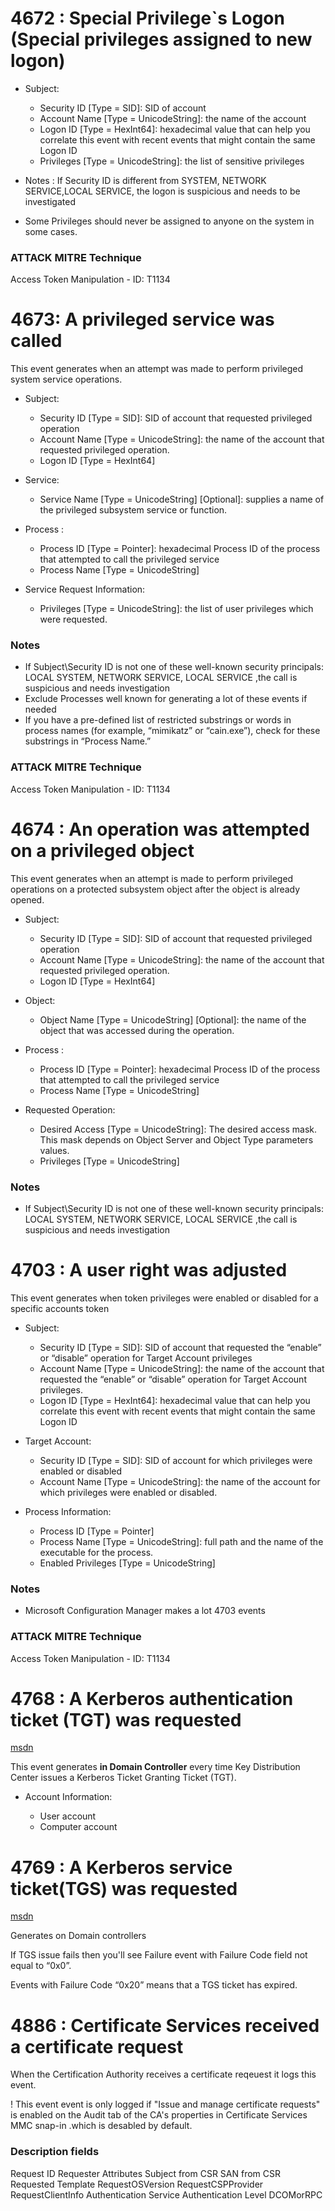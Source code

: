 


# 4672 : Special Privilege`s Logon (Special privileges assigned to new logon)


- Subject:

    - Security ID [Type = SID]: SID of account
    - Account Name [Type = UnicodeString]: the name of the account 
    - Logon ID [Type = HexInt64]: hexadecimal value that can help you correlate this event with recent events that might contain the same Logon ID
    - Privileges [Type = UnicodeString]: the list of sensitive privileges

- Notes : If Security ID is different from SYSTEM, NETWORK SERVICE,LOCAL SERVICE, the logon is suspicious and needs to be investigated
- Some Privileges should never be assigned to anyone on the system in some cases.

### ATTACK MITRE Technique 

Access Token Manipulation - ID: T1134

# 4673: A privileged service was called

This event generates when an attempt was made to perform privileged system service operations.

- Subject:

    - Security ID [Type = SID]: SID of account that requested privileged operation
    - Account Name [Type = UnicodeString]: the name of the account that requested privileged operation.
    - Logon ID [Type = HexInt64]
- Service:
    - Service Name [Type = UnicodeString] [Optional]: supplies a name of the privileged subsystem service or function.
- Process :
    - Process ID [Type = Pointer]: hexadecimal Process ID of the process that attempted to call the privileged service
    - Process Name [Type = UnicodeString]
- Service Request Information:

    - Privileges [Type = UnicodeString]: the list of user privileges which were requested.


### Notes 
- If Subject\Security ID is not one of these well-known security principals: LOCAL SYSTEM, NETWORK SERVICE, LOCAL SERVICE ,the call is suspicious and needs investigation
- Exclude Processes well known for generating a lot of these events if needed
- If you have a pre-defined list of restricted substrings or words in process names (for example, “mimikatz” or “cain.exe”), check for these substrings in “Process Name.”


### ATTACK MITRE Technique 

Access Token Manipulation - ID: T1134




# 4674 : An operation was attempted on a privileged object

This event generates when an attempt is made to perform privileged operations on a protected subsystem object after the object is already opened.

- Subject:

    - Security ID [Type = SID]: SID of account that requested privileged operation
    - Account Name [Type = UnicodeString]: the name of the account that requested privileged operation.
    - Logon ID [Type = HexInt64]

- Object:
    - Object Name [Type = UnicodeString] [Optional]: the name of the object that was accessed during the operation.
- Process :
    - Process ID [Type = Pointer]: hexadecimal Process ID of the process that attempted to call the privileged service
    - Process Name [Type = UnicodeString]
- Requested Operation:

    - Desired Access [Type = UnicodeString]: The desired access mask. This mask depends on Object Server and Object Type parameters values.
    - Privileges [Type = UnicodeString]

### Notes 
- If Subject\Security ID is not one of these well-known security principals: LOCAL SYSTEM, NETWORK SERVICE, LOCAL SERVICE ,the call is suspicious and needs investigation


# 4703 : A user right was adjusted 

This event generates when token privileges were enabled or disabled for a specific accounts token


- Subject:

    - Security ID [Type = SID]: SID of account that requested the “enable” or “disable” operation for Target Account privileges
    - Account Name [Type = UnicodeString]: the name of the account that requested the “enable” or “disable” operation for Target Account privileges.
    - Logon ID [Type = HexInt64]: hexadecimal value that can help you correlate this event with recent events that might contain the same Logon ID
- Target Account:

    - Security ID [Type = SID]: SID of account for which privileges were enabled or disabled
    - Account Name [Type = UnicodeString]: the name of the account for which privileges were enabled or disabled.

- Process Information:

    - Process ID [Type = Pointer]
    - Process Name [Type = UnicodeString]: full path and the name of the executable for the process.
    - Enabled Privileges [Type = UnicodeString]

### Notes

- Microsoft Configuration Manager makes a lot 4703 events

### ATTACK MITRE Technique 

Access Token Manipulation - ID: T1134


# 4768 : A Kerberos authentication ticket (TGT) was requested

[msdn](https://learn.microsoft.com/en-us/previous-versions/windows/it-pro/windows-10/security/threat-protection/auditing/event-4768)

This event generates **in Domain Controller** every time Key Distribution Center issues a Kerberos Ticket Granting Ticket (TGT).

- Account Information:

    - User account
    - Computer account

# 4769 : A Kerberos service ticket(TGS) was requested

[msdn](https://learn.microsoft.com/en-us/previous-versions/windows/it-pro/windows-10/security/threat-protection/auditing/event-4769)

Generates on Domain controllers

If TGS issue fails then you'll see Failure event with Failure Code field not equal to “0x0”.

Events with Failure Code “0x20” means that a TGS ticket has expired.



# 4886 : Certificate Services received a certificate request 

When the Certification Authority receives a certificate reqeuest it logs this event. 

! This event event is only logged if "Issue and manage certificate requests" is enabled on the Audit tab of the CA's properties in Certificate Services MMC snap-in .which is desabled by default.

### Description fields

Request ID
Requester
Attributes
Subject from CSR
SAN from CSR
Requested Template
RequestOSVersion
RequestCSPProvider
RequestClientInfo
Authentication Service
Authentication Level
DCOMorRPC
